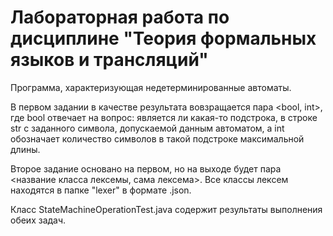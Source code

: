 # Лабораторная работа по дисциплине "Теория формальных языков и трансляций"

Программа, характеризующая недетерминированные автоматы. 

В первом задании в качестве результата вовзращается пара <bool, int>, где bool отвечает на вопрос: является ли какая-то подстрока, в строке str с заданного символа, допускаемой данным автоматом, а int обозначает количество символов в такой подстроке максимальной длины.

Второе задание основано на первом, но на выходе будет пара <название класса лексемы, сама лексема>.  Все классы лексем находятся в папке "lexer" в формате .json.

Класс StateMachineOperationTest.java содержит результаты выполнения обеих задач. 
